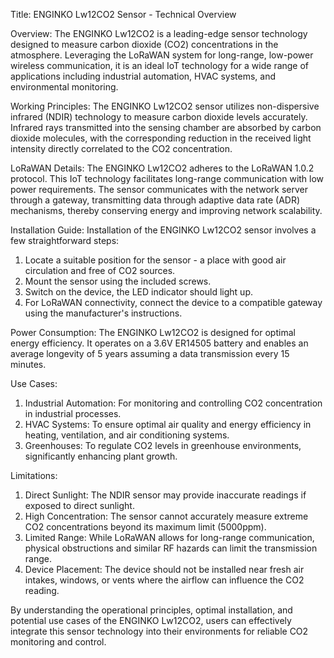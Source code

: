 Title: ENGINKO Lw12CO2 Sensor - Technical Overview

Overview:
The ENGINKO Lw12CO2 is a leading-edge sensor technology designed to measure carbon dioxide (CO2) concentrations in the atmosphere. Leveraging the LoRaWAN system for long-range, low-power wireless communication, it is an ideal IoT technology for a wide range of applications including industrial automation, HVAC systems, and environmental monitoring.

Working Principles:
The ENGINKO Lw12CO2 sensor utilizes non-dispersive infrared (NDIR) technology to measure carbon dioxide levels accurately. Infrared rays transmitted into the sensing chamber are absorbed by carbon dioxide molecules, with the corresponding reduction in the received light intensity directly correlated to the CO2 concentration.

LoRaWAN Details:
The ENGINKO Lw12CO2 adheres to the LoRaWAN 1.0.2 protocol. This IoT technology facilitates long-range communication with low power requirements. The sensor communicates with the network server through a gateway, transmitting data through adaptive data rate (ADR) mechanisms, thereby conserving energy and improving network scalability.

Installation Guide:
Installation of the ENGINKO Lw12CO2 sensor involves a few straightforward steps:

1. Locate a suitable position for the sensor - a place with good air circulation and free of CO2 sources.
2. Mount the sensor using the included screws.
3. Switch on the device, the LED indicator should light up.
4. For LoRaWAN connectivity, connect the device to a compatible gateway using the manufacturer's instructions. 

Power Consumption:
The ENGINKO Lw12CO2 is designed for optimal energy efficiency. It operates on a 3.6V ER14505 battery and enables an average longevity of 5 years assuming a data transmission every 15 minutes.

Use Cases:
1. Industrial Automation: For monitoring and controlling CO2 concentration in industrial processes.
2. HVAC Systems: To ensure optimal air quality and energy efficiency in heating, ventilation, and air conditioning systems.
3. Greenhouses: To regulate CO2 levels in greenhouse environments, significantly enhancing plant growth.

Limitations:
1. Direct Sunlight: The NDIR sensor may provide inaccurate readings if exposed to direct sunlight.
2. High Concentration: The sensor cannot accurately measure extreme CO2 concentrations beyond its maximum limit (5000ppm).
3. Limited Range: While LoRaWAN allows for long-range communication, physical obstructions and similar RF hazards can limit the transmission range. 
4. Device Placement: The device should not be installed near fresh air intakes, windows, or vents where the airflow can influence the CO2 reading.

By understanding the operational principles, optimal installation, and potential use cases of the ENGINKO Lw12CO2, users can effectively integrate this sensor technology into their environments for reliable CO2 monitoring and control.